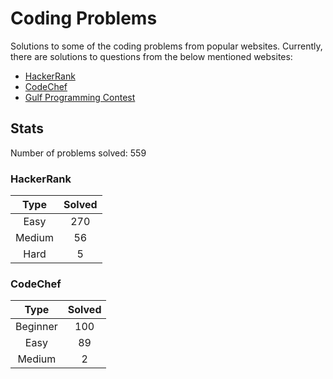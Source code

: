# Coding Problems

Solutions to some of the coding problems from popular websites. Currently, there are solutions to questions from the below mentioned websites:
* [HackerRank](HackerRank "HackerRank")
* [CodeChef](CodeChef "CodeChef")
* [Gulf Programming Contest](Gulf%20Programming%20Contest "GPC")

## Stats

Number of problems solved: 559

### HackerRank

|Type|Solved|
|:---:|:---:|
|Easy|270|
|Medium|56|
|Hard|5|

### CodeChef

|Type|Solved|
|:---:|:---:|
|Beginner|100|
|Easy|89|
|Medium|2|